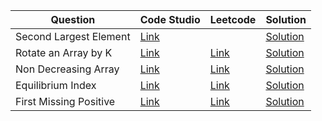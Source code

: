 | Question               | Code Studio                                 | Leetcode                                                            | Solution                              |
| ---------------------- | ------------------------------------------- | ------------------------------------------------------------------- | ------------------------------------- |
| Second Largest Element | [Link](https://parikh.club/parikh_arrays_1) |                                                                     | [Solution](SecondLargestElement.java) |
| Rotate an Array by K   | [Link](https://parikh.club/parikh_arrays_2) | [Link](https://leetcode.com/problems/rotate-array)                  | [Solution](RotateArray.java)          |
| Non Decreasing Array   | [Link](https://parikh.club/parikh_arrays_3) | [Link](https://leetcode.com/problems/non-decreasing-array)          | [Solution](NonDecreasingArray.java)   |
| Equilibrium Index      | [Link](https://parikh.club/parikh_arrays_4) | [Link](https://leetcode.com/problems/find-pivot-index/description/) | [Solution](Equilibirium.java)         |
| First Missing Positive | [Link](https://parikh.club/parikh_arrays_5) | [Link](https://leetcode.com/problems/first-missing-positive/)       | [Solution](FirstMissingPositive.java) |
